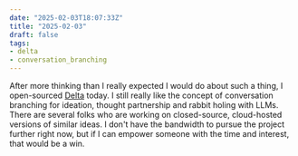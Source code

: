 ```yaml
---
date: "2025-02-03T18:07:33Z"
title: "2025-02-03"
draft: false
tags:
- delta
- conversation_branching
---
```


After more thinking than I really expected I would do about such a thing, I open-sourced [Delta](https://github.com/danielcorin/delta) today.
I still really like the concept of conversation branching for ideation, thought partnership and rabbit holing with LLMs.
There are several folks who are working on closed-source, cloud-hosted versions of similar ideas.
I don't have the bandwidth to pursue the project further right now, but if I can empower someone with the time and interest, that would be a win.
